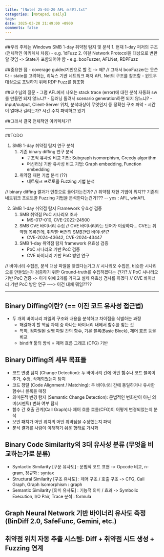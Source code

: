 ```yaml
---
title: "[Note] 25-03-20 AFL 스터디.txt"
categories: [Notepad, Daily]
tags: 
date: 2025-03-20 21:49:00 +0900
comments: false
---
```

---


##우리 주제는 Windows SMB 1-day 취약점 탐지 및 분석
	1. 현재 1-day 퍼저의 구조(전체적인 아키텍처 차용)
		- e.g. 1dFuzz
	2. 이걸 Network Protocol을 대상으로 변환할 것임 -> State가 포함되어야 함
		- e.g. booFuzzer, AFLNet, RDPFuzz

##중요한 점
	- coverage guided기반으로 할 것 -> 왜?  // 그래서 booFuzzer는 못쓴다
	- state를 고려하는, 리눅스 기반 네트워크 퍼저 AFL Net의 구조를 참조함
	- 윈도우 대상으로 포팅하기 위해 RDP Fuzz를 참조함


##교수님의 질문
	- 그럼 AFL에서 나오는 stack trace (error)에 대한 분석 자동화 sw를 만들면 되지 않느냐?
		- 딥러닝 돌려서 scenario generation하면 되지 않느냐?
	- input/output, Client-Server 위치, 분석대상이 무엇인지 등 정확한 구조 파악
	- 시간이 얼마나 걸리는가? 시간 수치 파악하고 있기


##그래서 결국 전체적인 아키텍처가?


-----------------------------------------------------------------------------------------

##TODO

1. SMB 1-day 취약점 탐지 연구 분석
	1) 기존 binary diffing 연구 분석
		- 구조적 유사성 비교 기법: Subgraph isomorphism, Greedy algorithm 
		- 머신러닝 기반 유사성 비교 기법: Graph embedding, Function embedding
	2) 취약점 재현 기법 분석 (??)
		- 네트워크 프로토콜 Fuzzing 기법 분석

// binary diffing 결과가 인풋으로 들어가는건가?
// 취약점 재현 기법이 뭐지?? 기존의 네트워크 프로토콜 Fuzzing 기법을 분석한다는건가??? -- yes : AFL, winAFL



2. SMB 1-day 취약점 탐지 Framework 유효성 검증
	1) SMB 취약점 PoC 시나리오 조사
		- MS-017-010, CVE-2022-24500
	2) SMB CVE 바이너리 수집		// CVE 바이너리라는 단어가 이상하다... CVE는 취약점 목록인데, 취약한 버전의 SMB관련 바이너리?
		- CVE-2024-43642, CVE-2024-43447
	3) SMB 1-day  취약점 탐지 framework 유효성 검증
		- PoC 시나리오 기반 PoC 검증
		- CVE 바이너리 기반 PoC 방안 연구

// 바이너리 수집은, 분석 대상 파일을 찾겠다는거고
// 시나리오 수집은, 비슷한 시나리오를 만들었는가 검증하기 위한 Ground-truth를 수집하겠다는 건가?
//  PoC 시나리오 기반 PoC 검증 -> 이게 위에 2개를 가지고 실제 유효성 검사를 하겠다 
//  CVE 바이너리 기반 PoC 방안 연구 ---> 이건 대체 뭐임????

-----------------------------------------------------------------------------------------

## Binary Diffing이란? (== 이진 코드 유사성 접근법)
- 두 개의 바이너리 파일의 구조와 내용을 분석하고 차이점을 식별하는 과정
	- 해결해야 할 핵심 과제 중 하나는 바이너리 내에서 함수를 찾는 것
	- 특히, 컴파일된 실행 파일 간의 함수, 기본 블록(Basic Block), 제어 흐름 등을 비교
	- bindiff 툴의 방식 = 제어 흐름 그래프 (CFG) 기반


## Binary Diffing의 세부 목표들
- 코드 변경 탐지 (Change Detection): 두 바이너리 간에 어떤 함수나 코드 블록이 추가, 수정, 삭제되었는지 탐지
- 코드 정렬 (Code Alignment / Matching): 두 바이너리 간에 동일하거나 유사한 함수나 블록을 매칭
- 의미론적 변경 탐지 (Semantic Change Detection): 문법적인 변화만이 아닌 의미(시멘틱) 변화 여부 탐지
- 함수 간 호출 관계(Call Graph)나 제어 흐름 흐름(CFG)이 어떻게 변경되었는지 분석
- 보안 패치가 어떤 위치의 어떤 취약점을 수정했는지 파악
- 분석 결과를 사람이 이해하기 쉬운 형태로 가시화


## Binary Code Similarity의 3대 유사성 분류 (무엇을 비교하는가로 분류)
- Syntactic Similarity [구문 유사도] : 문법적 코드 표현 -> Opcode 비교, n-gram, 정규화
	: syntax
- Structural Similarity [구조 유사도] : 제어 구조 / 호출 구조 -> CFG, Call Graph, Graph Isomorphism
	: graph
- Semantic Similarity [의미 유사도] : 기능적 의미 / 효과 -> Symbolic Execution, I/O Pair, Trace 분석
	: formula


## Graph Neural Network 기반 바이너리 유사도 측정 (BinDiff 2.0, SafeFunc, Gemini, etc.)
## 취약점 위치 자동 추출 시스템: Diff + 취약점 시드 생성 + Fuzzing 연계









